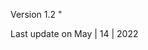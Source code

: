 Version 1.2
"[](https://github.com/vtfeitosa/my_spotify/blob/master/playlists/assets/versions/v1.2_tustan.jpg?raw=true)

Last update on May | 14 | 2022